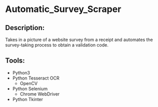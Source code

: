 # Automatic_Survey_Scraper

## Description:
Takes in a picture of a website survey from a receipt and automates the survey-taking process to obtain a validation code.

## Tools:
* Python3
* Python Tesseract OCR
  * OpenCV
* Python Selenium
  * Chrome WebDriver
* Python Tkinter

